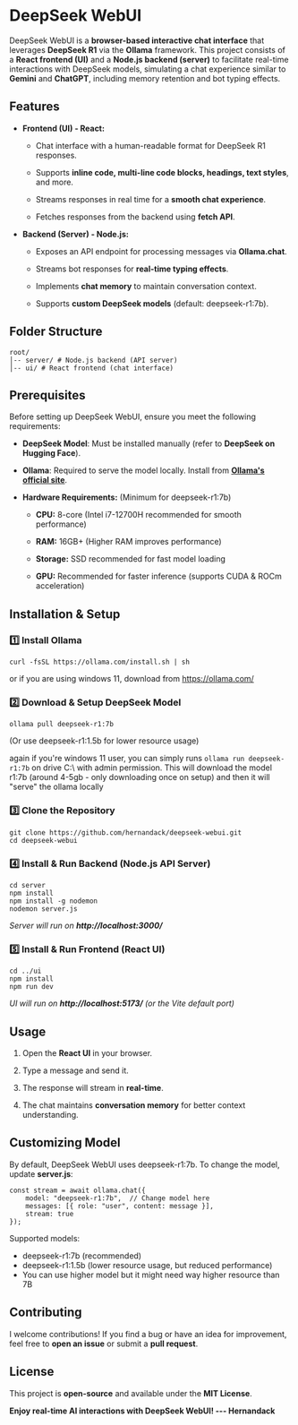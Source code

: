 DeepSeek WebUI
==============

DeepSeek WebUI is a **browser-based interactive chat interface** that leverages **DeepSeek R1** via the **Ollama** framework. This project consists of a **React frontend (UI)** and a **Node.js backend (server)** to facilitate real-time interactions with DeepSeek models, simulating a chat experience similar to **Gemini** and **ChatGPT**, including memory retention and bot typing effects.

Features
--------

*   **Frontend (UI) - React:**
    
    *   Chat interface with a human-readable format for DeepSeek R1 responses.
        
    *   Supports **inline code, multi-line code blocks, headings, text styles**, and more.
        
    *   Streams responses in real time for a **smooth chat experience**.
        
    *   Fetches responses from the backend using **fetch API**.
        
*   **Backend (Server) - Node.js:**
    
    *   Exposes an API endpoint for processing messages via **Ollama.chat**.
        
    *   Streams bot responses for **real-time typing effects**.
        
    *   Implements **chat memory** to maintain conversation context.
        
    *   Supports **custom DeepSeek models** (default: deepseek-r1:7b).
        

Folder Structure
----------------

```
root/  
│-- server/ # Node.js backend (API server)  
│-- ui/ # React frontend (chat interface) 
```


Prerequisites
-------------

Before setting up DeepSeek WebUI, ensure you meet the following requirements:

*   **DeepSeek Model**: Must be installed manually (refer to **DeepSeek on Hugging Face**).
    
*   **Ollama**: Required to serve the model locally. Install from [**Ollama's official site**](https://ollama.com/).
    
*   **Hardware Requirements:** (Minimum for deepseek-r1:7b)
    
    *   **CPU:** 8-core (Intel i7-12700H recommended for smooth performance)
        
    *   **RAM:** 16GB+ (Higher RAM improves performance)
        
    *   **Storage:** SSD recommended for fast model loading
        
    *   **GPU:** Recommended for faster inference (supports CUDA & ROCm acceleration)
        

Installation & Setup
--------------------

### 1️⃣ Install Ollama

`curl -fsSL https://ollama.com/install.sh | sh`

or if you are using windows 11, download from https://ollama.com/

### 2️⃣ Download & Setup DeepSeek Model

`ollama pull deepseek-r1:7b`

(Or use deepseek-r1:1.5b for lower resource usage)

again if you're windows 11 user, you can simply runs `ollama run deepseek-r1:7b` on drive C:\ with admin permission. This will download the model r1:7b (around 4-5gb - only downloading once on setup) and then it will "serve" the ollama locally

### 3️⃣ Clone the Repository

```
git clone https://github.com/hernandack/deepseek-webui.git
cd deepseek-webui
```

### 4️⃣ Install & Run Backend (Node.js API Server)

```
cd server
npm install
npm install -g nodemon
nodemon server.js
```

_Server will run on_ _**http://localhost:3000/**_

### 5️⃣ Install & Run Frontend (React UI)

```
cd ../ui
npm install
npm run dev
```

_UI will run on_ _**http://localhost:5173/**_ _(or the Vite default port)_

Usage
-----

1.  Open the **React UI** in your browser.
    
2.  Type a message and send it.
    
3.  The response will stream in **real-time**.
    
4.  The chat maintains **conversation memory** for better context understanding.
    

Customizing Model
-----------------

By default, DeepSeek WebUI uses deepseek-r1:7b. To change the model, update **server.js**:

```
const stream = await ollama.chat({
    model: "deepseek-r1:7b",  // Change model here
    messages: [{ role: "user", content: message }],
    stream: true
});
```

Supported models:

*   deepseek-r1:7b (recommended)
*   deepseek-r1:1.5b (lower resource usage, but reduced performance)
*   You can use higher model but it might need way higher resource than 7B
    

Contributing
------------

I welcome contributions! If you find a bug or have an idea for improvement, feel free to **open an issue** or submit a **pull request**.

License
-------

This project is **open-source** and available under the **MIT License**.

**Enjoy real-time AI interactions with DeepSeek WebUI! --- Hernandack**